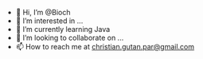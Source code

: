 - 👋 Hi, I’m @Bioch
- 👀 I’m interested in ...
- 🌱 I’m currently learning Java
- 💞️ I’m looking to collaborate on ...
- 📫 How to reach me at christian.gutan.par@gmail.com

<!---
christiangutan/christiangutan is a ✨ special ✨ repository because its `README.md` (this file) appears on your GitHub profile.
You can click the Preview link to take a look at your changes.
--->

